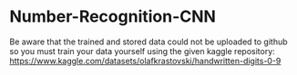 # Number-Recognition-CNN
Be aware that the trained and stored data could not be uploaded to github so you must train your data yourself using the given kaggle repository: https://www.kaggle.com/datasets/olafkrastovski/handwritten-digits-0-9
